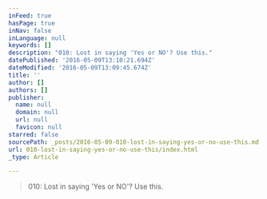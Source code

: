 ```yaml
---
inFeed: true
hasPage: true
inNav: false
inLanguage: null
keywords: []
description: "010: Lost in saying 'Yes or NO'? Use this."
datePublished: '2016-05-09T13:10:21.694Z'
dateModified: '2016-05-09T13:09:45.674Z'
title: ''
author: []
authors: []
publisher:
  name: null
  domain: null
  url: null
  favicon: null
starred: false
sourcePath: _posts/2016-05-09-010-lost-in-saying-yes-or-no-use-this.md
url: 010-lost-in-saying-yes-or-no-use-this/index.html
_type: Article

---
```

> 010: Lost in saying 'Yes or NO'? Use this.